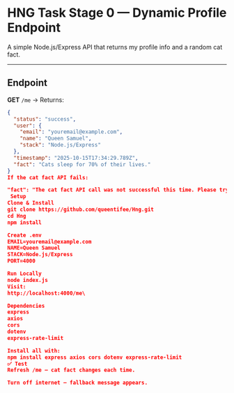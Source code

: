 # HNG Task Stage 0 — Dynamic Profile Endpoint

A simple Node.js/Express API that returns my profile info and a random cat fact.

---

##  Endpoint
**GET** `/me` → Returns:
```json
{
  "status": "success",
  "user": {
    "email": "youremail@example.com",
    "name": "Queen Samuel",
    "stack": "Node.js/Express"
  },
  "timestamp": "2025-10-15T17:34:29.789Z",
  "fact": "Cats sleep for 70% of their lives."
}
If the cat fact API fails:

"fact": "The cat fact API call was not successful this time. Please try again later."
 Setup
Clone & Install
git clone https://github.com/queentifee/Hng.git
cd Hng
npm install

Create .env
EMAIL=youremail@example.com
NAME=Queen Samuel
STACK=Node.js/Express
PORT=4000

Run Locally
node index.js
Visit:
http://localhost:4000/me\

Dependencies
express
axios
cors
dotenv
express-rate-limit

Install all with:
npm install express axios cors dotenv express-rate-limit
✅ Test
Refresh /me — cat fact changes each time.

Turn off internet — fallback message appears.
